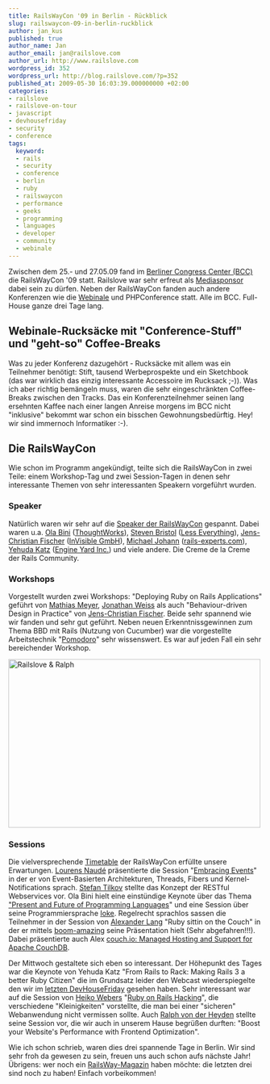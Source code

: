 ```yaml
---
title: RailsWayCon '09 in Berlin - Rückblick
slug: railswaycon-09-in-berlin-ruckblick
author: jan_kus
published: true
author_name: Jan
author_email: jan@railslove.com
author_url: http://www.railslove.com
wordpress_id: 352
wordpress_url: http://blog.railslove.com/?p=352
published_at: 2009-05-30 16:03:39.000000000 +02:00
categories:
- railslove
- railslove-on-tour
- javascript
- devhousefriday
- security
- conference
tags:
  keyword:
  - rails
  - security
  - conference
  - berlin
  - ruby
  - railswaycon
  - performance
  - geeks
  - programming
  - languages
  - developer
  - community
  - webinale
---
```

Zwischen dem 25.- und 27.05.09 fand im <a href="http://www.bcc-berlin.de/">Berliner Congress Center (BCC)</a> die RailsWayCon '09 statt. Railslove war sehr erfreut als <a href="http://it-republik.de/konferenzen/railswaycon/sponsors/">Mediasponsor</a> dabei sein zu dürfen. Neben der RailsWayCon fanden auch andere Konferenzen wie die <a href="http://createordie.de/webinale/">Webinale</a> und PHPConference statt. Alle im BCC. Full-House ganze drei Tage lang.

<h2>Webinale-Rucksäcke mit "Conference-Stuff" und "geht-so" Coffee-Breaks</h2>
Was zu jeder Konferenz dazugehört - Rucksäcke mit allem was ein Teilnehmer benötigt: Stift, tausend Werbeprospekte und ein Sketchbook (das war wirklich das einzig interessante Accessoire im Rucksack ;-)).
Was ich aber richtig bemängeln muss, waren die sehr eingeschränkten Coffee-Breaks zwischen den Tracks. Das ein Konferenzteilnehmer seinen lang ersehnten Kaffee nach einer langen Anreise morgens im BCC nicht "inklusive" bekommt war schon ein bisschen Gewohnungsbedürftig. Hey! wir sind immernoch Informatiker :-).

<h2>Die RailsWayCon</h2>
Wie schon im Programm angekündigt, teilte sich die RailsWayCon in zwei Teile: einem Workshop-Tag und zwei Session-Tagen in denen sehr interessante Themen von sehr interessanten Speakern vorgeführt wurden.

<h3>Speaker</h3>
Natürlich waren wir sehr auf die <a href="http://it-republik.de/konferenzen/railswaycon/speaker/">Speaker der RailsWayCon</a> gespannt. Dabei waren u.a. <a href="http://twitter.com/olabini">Ola Bini</a> (<a href="http://www.thoughtworks.com/">ThoughtWorks</a>), <a href="http://twitter.com/stevenbristol">Steven Bristol</a> (<a href="http://lesseverything.com/">Less Everything</a>), <a href="http://twitter.com/jcfischer">Jens-Christian Fischer</a> (<a href="http://invisible.ch/">InVisible GmbH</a>), <a href="http://twitter.com/malagant">Michael Johann</a> (<a href="http://rails-experts.com/">rails-experts.com</a>), <a href="http://twitter.com/wycats">Yehuda Katz</a> (<a href="http://www.engineyard.com/">Engine Yard Inc.</a>) und viele andere. Die Creme de la Creme der Rails Community.

<h3>Workshops</h3>
Vorgestellt wurden zwei Workshops: "Deploying Ruby on Rails Applications" geführt von <a href="http://twitter.com/roidrage">Mathias Meyer</a>, <a href="http://twitter.com/jweiss">Jonathan Weiss</a> als auch "Behaviour-driven Design in Practice" von <a href="http://twitter.com/jcfischer">Jens-Christian Fischer</a>. Beide sehr spannend wie wir fanden und sehr gut geführt. Neben neuen Erkenntnissgewinnen zum Thema BBD mit Rails (Nutzung von Cucumber) war die vorgestellte Arbeitstechnik "<a href="http://www.pomodorotechnique.com/">Pomodoro</a>" sehr wissenswert. Es war auf jeden Fall ein sehr bereichender Workshop.

<a href="http://www.ipernity.com/doc/koos/4938882"><img src="http://u1.ipernity.com/11/88/82/4938882.273328c6.500.jpg" width="500" height="334" alt="Railslove & Ralph" border="0"/></a>

<h3>Sessions</h3>
Die vielversprechende <a href="http://it-republik.de/konferenzen/planer/railswaycon_timetable.html">Timetable</a> der RailsWayCon erfüllte unsere Erwartungen. <a href="http://twitter.com/methodmissing">Lourens Naudé</a> präsentierte die Session "<a href="http://www.slideshare.net/methodmissing/embracing-events">Embracing Events</a>" in der er von Event-Basierten Architekturen, Threads, Fibers und Kernel-Notifications sprach. <a href="http://twitter.com/stilkov">Stefan Tilkov</a> stellte das Konzept der RESTful  Webservices vor. Ola Bini hielt eine einstündige Keynote über das Thema <a href="http://olabini.com/presentations/ProgrammingLanguages-RailsWayCon-Keynote.pdf">"Present and Future of Programming Languages</a>" und eine Session über seine Programmiersprache <a href="http://olabini.com/presentations/IokeForRubyDevelopers.pdf">Ioke</a>. Regelrecht sprachlos sassen die Teilnehmer in der Session von <a href="http://twitter.com/langalex">Alexander Lang</a> "Ruby sittin on the Couch" in der er mittels <a href="http://github.com/langalex/boom_amazing/tree/master">boom-amazing</a> seine Präsentation hielt (Sehr abgefahren!!!). Dabei präsentierte auch Alex <a href="http://hosting.couch.io/">couch.io: Managed Hosting and Support for Apache CouchDB</a>.

Der Mittwoch gestaltete sich eben so interessant. Der Höhepunkt des Tages war die Keynote von Yehuda Katz "From Rails to Rack: Making Rails 3 a better Ruby Citizen" die im Grundsatz leider den Webcast wiederspiegelte den wir im <a href="http://blog.railslove.com/2009/05/23/devhousefriday-mit-gary-vaynerchuk-yehuda-katz-und-scotland-on-rails/">letzten DevHouseFriday</a> gesehen haben. Sehr interessant war auf die Session von <a href="http://twitter.com/bauland42">Heiko Webers</a> "<a href="http://www.slideshare.net/heikowebers/hacking-ruby-on-rails-at-railswaycon09-1505963?type=powerpoint">Ruby on Rails Hacking</a>", die verschiedene "Kleinigkeiten" vorstellte, die man bei einer "sicheren" Webanwendung nicht vermissen sollte. Auch <a href="http://twitter.com/ralph">Ralph von der Heyden</a> stellte seine Session vor, die wir auch in unserem Hause begrüßen durften: "Boost your Website's Performance with Frontend Optimization".

Wie ich schon schrieb, waren dies drei spannende Tage in Berlin. Wir sind sehr froh da gewesen zu sein, freuen uns auch schon aufs nächste Jahr! Übrigens: wer noch ein <a href="http://it-republik.de/railsway/magazin-ausgaben/Ruby-1.9-000302.html">RailsWay-Magazin</a> haben möchte: die letzten drei sind noch zu haben! Einfach vorbeikommen!

